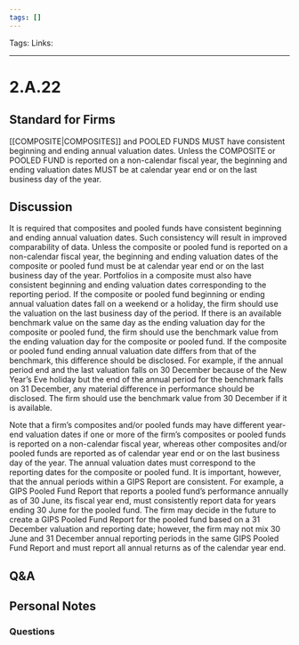 ```yaml
---
tags: []
---
```

Tags: 
Links: 
___
# 2.A.22
## Standard for Firms
[[COMPOSITE|COMPOSITES]] and POOLED FUNDS MUST have consistent beginning and ending annual valuation dates. Unless the COMPOSITE or POOLED FUND is reported on a non-calendar fiscal year, the beginning and ending valuation dates MUST be at calendar year end or on the last business day of the year.
## Discussion
It is required that composites and pooled funds have consistent beginning and ending annual valuation dates. Such consistency will result in improved comparability of data. Unless the composite or pooled fund is reported on a non-calendar fiscal year, the beginning and ending valuation dates of the composite or pooled fund must be at calendar year end or on the last business day of the year. Portfolios in a composite must also have consistent beginning and ending valuation dates corresponding to the reporting period. If the composite or pooled fund beginning or ending annual valuation dates fall on a weekend or a holiday, the firm should use the valuation on the last business day of the period. If there is an available benchmark value on the same day as the ending valuation day for the composite or pooled fund, the firm should use the benchmark value from the ending valuation day for the composite or pooled fund. If the composite or pooled fund ending annual valuation date differs from that of the benchmark, this difference should be disclosed. For example, if the annual period end and the last valuation falls on 30 December because of the New Year’s Eve holiday but the end of the annual period for the benchmark falls on 31 December, any material difference in performance should be disclosed. The firm should use the benchmark value from 30 December if it is available.

Note that a firm’s composites and/or pooled funds may have different year-end valuation dates if one or more of the firm’s composites or pooled funds is reported on a non-calendar fiscal year, whereas other composites and/or pooled funds are reported as of calendar year end or on the last business day of the year. The annual valuation dates must correspond to the reporting dates for the composite or pooled fund. It is important, however, that the annual periods within a GIPS Report are consistent. For example, a GIPS Pooled Fund Report that reports a pooled fund’s performance annually as of 30 June, its fiscal year end, must consistently report data for years ending 30 June for the pooled fund. The firm may decide in the future to create a GIPS Pooled Fund Report for the pooled fund based on a 31 December valuation and reporting date; however, the firm may not mix 30 June and 31 December annual reporting periods in the same GIPS Pooled Fund Report and must report all annual returns as of the calendar year end.
## Q&A

## Personal Notes

### Questions